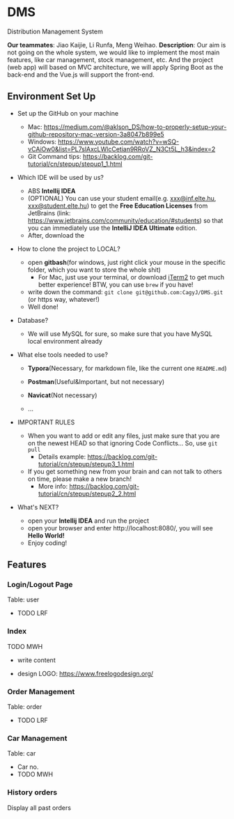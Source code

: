 # DMS
Distribution Management System

**Our teammates**: Jiao Kaijie, Li Runfa, Meng Weihao.
**Description**: Our aim is not going on the whole system, we would like to implement the most main features, like car management, stock management, etc. And the project (web app) will based on MVC architecture, we will apply Spring Boot as the back-end and the Vue.js will support the front-end.



## Environment Set Up

- Set up the GitHub on your machine

  - Mac: https://medium.com/@aklson_DS/how-to-properly-setup-your-github-repository-mac-version-3a8047b899e5
  - Windows: https://www.youtube.com/watch?v=wSQ-vCAiOw0&list=PL7slAxcLWlcCetian9RRoVZ_N3Ct5L_h3&index=2
  - Git Command tips: https://backlog.com/git-tutorial/cn/stepup/stepup1_1.html

- Which IDE will be used by us?

  - ABS **Intellij IDEA**
  - (OPTIONAL) You can use your student email(e.g. xxx@inf.elte.hu, xxx@student.elte.hu) to get the **Free Education Licenses** from JetBrains (link: https://www.jetbrains.com/community/education/#students) so that you can immediately use the  **IntelliJ IDEA Ultimate** edition.
  - After, download the 

- How to clone the project to LOCAL?

  - open **gitbash**(for windows, just right click your mouse in the specific folder, which you want to store the whole shit)
    - For Mac, just use your terminal, or download [iTerm2](https://iterm2.com/index.html) to get much better experience! BTW, you can use `brew` if you have!
  - write down the command: `git clone git@github.com:CagyJ/DMS.git` (or https way, whatever!)
  - Well done!

- Database?

  - We will use MySQL for sure, so make sure that you have MySQL local environment already

- What else tools needed to use?

  - **Typora**(Necessary, for markdown file, like the current one `README.md`)
  - **Postman**(Useful&Important, but not necessary)

  - **Navicat**(Not necessary)
  - ...

- IMPORTANT RULES

  - When you want to add or edit any files, just make sure that you are on the newest HEAD so that ignoring Code Conflicts... So, use `git pull`
    - Details example: https://backlog.com/git-tutorial/cn/stepup/stepup3_1.html
  - If you get something new from your brain and can not talk to others on time, please make a new branch!
    - More info: https://backlog.com/git-tutorial/cn/stepup/stepup2_2.html

- What's NEXT?

  - open your **Intellij IDEA** and run the project
  - open your browser and enter http://localhost:8080/, you will see **Hello World!**
  - Enjoy coding!





## Features



### Login/Logout Page

Table: user

- TODO LRF



### Index

TODO MWH

- write content

- design LOGO: https://www.freelogodesign.org/



### Order Management

Table: order

- TODO LRF



### Car Management

Table: car

- Car no.
- TODO MWH



### History orders

Display all past orders



